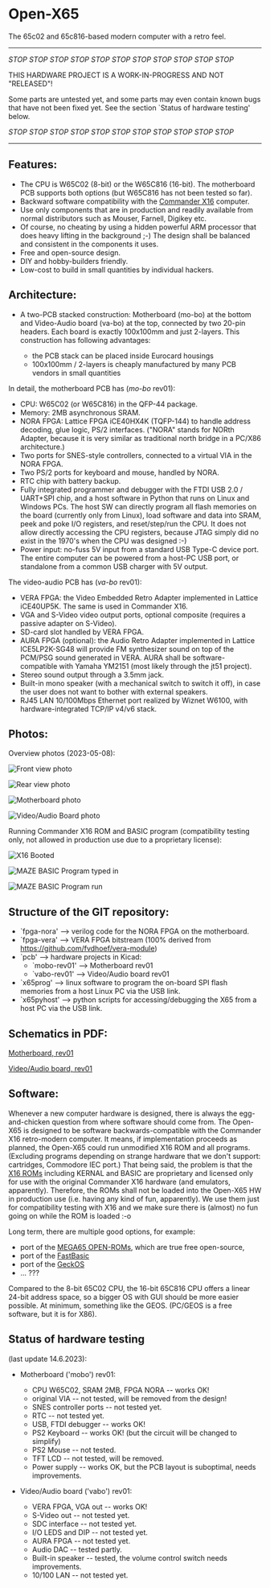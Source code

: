 Open-X65
=========

The 65c02 and 65c816-based modern computer with a retro feel.

----------------------------------------------------------------------------

*STOP* *STOP* *STOP* *STOP* *STOP* *STOP* *STOP* *STOP* *STOP* *STOP* *STOP* 

THIS HARDWARE PROJECT IS A WORK-IN-PROGRESS AND NOT "RELEASED"!

Some parts are untested yet, and some parts may even contain known bugs 
that have not been fixed yet.
See the section `Status of hardware testing' below.

*STOP* *STOP* *STOP* *STOP* *STOP* *STOP* *STOP* *STOP* *STOP* *STOP* *STOP* 

----------------------------------------------------------------------------


Features:
----------

* The CPU is W65C02 (8-bit) or the W65C816 (16-bit). The motherboard PCB supports both options (but W65C816 has not been tested so far).
* Backward software compatibility with the [Commander X16](https://www.commanderx16.com/) computer.
* Use only components that are in production and readily available from normal distributors such as Mouser, Farnell, Digikey etc.
* Of course, no cheating by using a hidden powerful ARM processor that does heavy lifting in the background ;-)
  The design shall be balanced and consistent in the components it uses.
* Free and open-source design.
* DIY and hobby-builders friendly.
* Low-cost to build in small quantities by individual hackers.

Architecture:
--------------

* A two-PCB stacked construction: Motherboard (mo-bo) at the bottom and Video-Audio board (va-bo) at the top,
  connected by two 20-pin headers. Each board is exactly 100x100mm and just 2-layers. 
  This construction has following advantages:

  * the PCB stack can be placed inside Eurocard housings
  * 100x100mm / 2-layers is cheaply manufactured by many PCB vendors in small quantities

In detail, the motherboard PCB has (*mo-bo* rev01):

* CPU: W65C02 (or W65C816) in the QFP-44 package.
* Memory: 2MB asynchronous SRAM.
* NORA FPGA: Lattice FPGA iCE40HX4K (TQFP-144) to handle address decoding, glue logic, PS/2 interfaces. 
  ("NORA" stands for NORth Adapter, because it is very similar as traditional north bridge in a PC/X86 architecture.)
* Two ports for SNES-style controllers, connected to a virtual VIA in the NORA FPGA.
* Two PS/2 ports for keyboard and mouse, handled by NORA.
* RTC chip with battery backup.
* Fully integrated programmer and debugger with the FTDI USB 2.0 / UART+SPI chip, and a host software in Python
  that runs on Linux and Windows PCs. The host SW can directly program all flash memories on the board (currently only from Linux),
  load software and data into SRAM, peek and poke I/O registers, and reset/step/run the CPU.
  It does not allow directly accessing the CPU registers, because JTAG simply did no exist
  in the 1970's when the CPU was designed :-)
* Power input: no-fuss 5V input from a standard USB Type-C device port.
  The entire computer can be powered from a host-PC USB port, or standalone from a common USB charger with 5V output.

The video-audio PCB has (*va-bo* rev01):

* VERA FPGA: the Video Embedded Retro Adapter implemented in Lattice iCE40UP5K. The same is used in Commander X16.
* VGA and S-Video video output ports, optional composite (requires a passive adapter on S-Video).
* SD-card slot handled by VERA FPGA.
* AURA FPGA (optional): the Audio Retro Adapter implemented in Lattice ICE5LP2K-SG48 will provide FM synthesizer sound
  on top of the PCM/PSG sound generated in VERA. AURA shall be software-compatible with Yamaha YM2151 (most likely through the jt51 project).
* Stereo sound output through a 3.5mm jack.
* Built-in mono speaker (with a mechanical switch to switch it off), in case the user does not want to bother with external speakers.
* RJ45 LAN 10/100Mbps Ethernet port realized by Wiznet W6100, with hardware-integrated TCP/IP v4/v6 stack.


Photos:
--------

Overview photos (2023-05-08):

![Front view photo](Photos/frontview.jpg)

![Rear view photo](Photos/rearview.jpg)

![Motherboard photo](Photos/20230508_200750-mobo-top.jpg)

![Video/Audio Board photo](Photos/20230508_200722-vabo-top.jpg)

Running Commander X16 ROM and BASIC program (compatibility testing only, not allowed in production use due to a proprietary license):

![X16 Booted](Photos/20230514_200930_ready_print.jpg)

![MAZE BASIC Program typed in](Photos/20230514_201322-mazeprog.jpg)

![MAZE BASIC Program run](Photos/20230514_201336-mazerun.jpg)


Structure of the GIT repository:
---------------------------------

* `fpga-nora' --> verilog code for the NORA FPGA on the motherboard.
* `fpga-vera' --> VERA FPGA bitstream (100% derived from https://github.com/fvdhoef/vera-module)
* `pcb' --> hardware projects in Kicad:
  - `mobo-rev01' --> Motherboard rev01
  - `vabo-rev01' --> Video/Audio board rev01
* `x65prog' --> linux software to program the on-board SPI flash memories from a host Linux PC via the USB link.
* `x65pyhost' --> python scripts for accessing/debugging the X65 from a host PC via the USB link.


Schematics in PDF:
------------------

[Motherboard, rev01](pcb/mobo-rev01/scm-print/openX65-mobo-rev01-schematic.pdf)

[Video/Audio board, rev01](pcb/vabo-rev01/scm-prints/openX65-vabo-rev01-schematic.pdf)


Software:
-----------

Whenever a new computer hardware is designed, there is always the egg-and-chicken question from where software should come from. 
The Open-X65 is designed to be software backwards-compatible with the Commander X16 retro-modern computer.
It means, if implementation proceeds as planned, the Open-X65 could run unmodified X16 ROM and all programs.
(Excluding programs depending on strange hardware that we don't support: cartridges, Commodore IEC port.)
That being said, the problem is that the [X16 ROMs](https://github.com/commanderx16/x16-rom) including KERNAL and BASIC 
are proprietary and licensed only for use with the original Commander X16 hardware (and emulators, apparently).
Therefore, the ROMs shall not be loaded into the Open-X65 HW in production use (i.e. having any kind of fun, apparently).
We use them just for compatibility testing with X16 and we make sure there is (almost) no fun going on while the ROM is loaded :-o

Long term, there are multiple good options, for example:

* port of the [MEGA65 OPEN-ROMs](https://github.com/MEGA65/open-roms), which are true free open-source,
* port of the [FastBasic](https://github.com/dmsc/fastbasic)
* port of the [GeckOS](http://www.6502.org/users/andre/osa/index.html)
* ... ???

Compared to the 8-bit 65C02 CPU, the 16-bit 65C816 CPU offers a linear 24-bit address space, so a bigger OS with GUI should be
more easier possible. At minimum, something like the GEOS. (PC/GEOS is a free software, but it is for X86).


Status of hardware testing
----------------------------

(last update 14.6.2023):

* Motherboard ('mobo') rev01:
  * CPU W65C02, SRAM 2MB, FPGA NORA -- works OK!
  * original VIA -- not tested, will be removed from the design!
  * SNES controller ports -- not tested yet.
  * RTC -- not tested yet.
  * USB, FTDI debugger -- works OK!
  * PS2 Keyboard -- works OK! (but the circuit will be changed to simplify)
  * PS2 Mouse -- not tested.
  * TFT LCD -- not tested, will be removed.
  * Power supply -- works OK, but the PCB layout is suboptimal, needs improvements.

* Video/Audio board ('vabo') rev01:
  * VERA FPGA, VGA out -- works OK!
  * S-Video out -- not tested yet.
  * SDC interface -- not tested yet.
  * I/O LEDS and DIP -- not tested yet.
  * AURA FPGA -- not tested yet.
  * Audio DAC -- tested partly.
  * Built-in speaker -- tested, the volume control switch needs improvements.
  * 10/100 LAN -- not tested yet.
